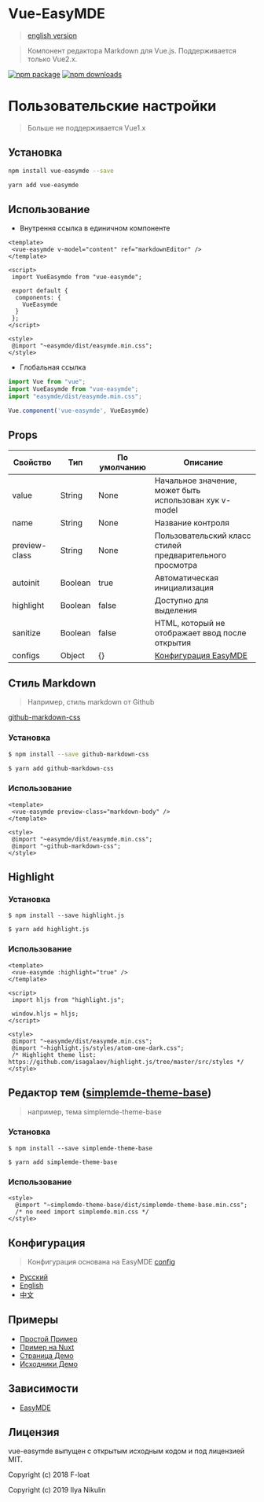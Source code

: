 # Vue-EasyMDE

> [english version](README.md)

> Компонент редактора Markdown для Vue.js. Поддерживается только Vue2.x.

[![npm package](https://img.shields.io/npm/v/vue-easymde.svg)](https://npmjs.org/package/vue-easymde)
[![npm downloads](http://img.shields.io/npm/dm/vue-easymde.svg)](https://npmjs.org/package/vue-easymde)

# Пользовательские настройки

> Больше не поддерживается Vue1.x

## Установка

```bash
npm install vue-easymde --save

yarn add vue-easymde
```

## Использование

- Внутрення ссылка в единичном компоненте

```vue
<template>
 <vue-easymde v-model="content" ref="markdownEditor" />
</template>

<script>
 import VueEasymde from "vue-easymde";

 export default {
  components: {
    VueEasymde
  }
 };
</script>

<style>
 @import "~easymde/dist/easymde.min.css";
</style>
```

- Глобальная ссылка

```javascript
import Vue from "vue";
import VueEasymde from "vue-easymde";
import "easymde/dist/easymde.min.css";

Vue.component('vue-easymde', VueEasymde)
```

## Props

| Свойство      | Тип     | По умолчанию | Описание                                                |
| ------------- | ------- | ----------- | -------------------------------------------------------- |
| value         | String  | None        | Начальное значение, может быть использован хук v-model   |
| name          | String  | None        | Название контроля                                        |
| preview-class | String  | None        | Пользовательский класс стилей предварительного просмотра |
| autoinit      | Boolean | true        | Автоматическая инициализация                             |
| highlight     | Boolean | false       | Доступно для выделения                                   |
| sanitize      | Boolean | false       | HTML, который не отображает ввод после открытия          |
| configs       | Object  | {}          | [Конфигурация EasyMDE](#Конфигурация)                   |

## Стиль Markdown
> Например, стиль markdown от Github

[github-markdown-css](https://github.com/sindresorhus/github-markdown-css)

### Установка
```bash
$ npm install --save github-markdown-css

$ yarn add github-markdown-css
```

### Использование
```vue
<template>
 <vue-easymde preview-class="markdown-body" />
</template>

<style>
 @import "~easymde/dist/easymde.min.css";
 @import "~github-markdown-css";
</style>
```

## Highlight

### Установка
```
$ npm install --save highlight.js

$ yarn add highlight.js
```

### Использование
```vue
<template>
 <vue-easymde :highlight="true" />
</template>

<script>
 import hljs from "highlight.js";

 window.hljs = hljs;
</script>

<style>
 @import "~easymde/dist/easymde.min.css";
 @import "~highlight.js/styles/atom-one-dark.css";
 /* Highlight theme list: https://github.com/isagalaev/highlight.js/tree/master/src/styles */
</style>
```

## Редактор тем ([simplemde-theme-base](https://github.com/xcatliu/simplemde-theme-base/wiki/List-of-themes))

> например, тема simplemde-theme-base

### Установка
```
$ npm install --save simplemde-theme-base

$ yarn add simplemde-theme-base
```

### Использование
```vue
<style>
  @import "~simplemde-theme-base/dist/simplemde-theme-base.min.css";
  /* no need import simplemde.min.css */
</style>
```

## Конфигурация
> Конфигурация основана на EasyMDE [config](https://github.com/Ionaru/easy-markdown-editor)

- [Русский](doc/configuration_ru.md)
- [English](doc/configuration_en.md)
- [中文](doc/configuration_zh.md)

## Примеры

- [Простой Пример](./examples/index.vue)
- [Пример на Nuxt](./examples/nuxt)
- [Страница Демо](https://NikulinIlya.github.io/vue-easymde/)
- [Исходники Демо](https://github.com/NikulinIlya/vue-easymde/tree/gh-pages)

## Зависимости

- [EasyMDE](https://github.com/Ionaru/easy-markdown-editor)

## Лицензия

vue-easymde выпущен с открытым исходным кодом и под лицензией MIT.

Copyright (c) 2018 F-loat

Copyright (c) 2019 Ilya Nikulin

